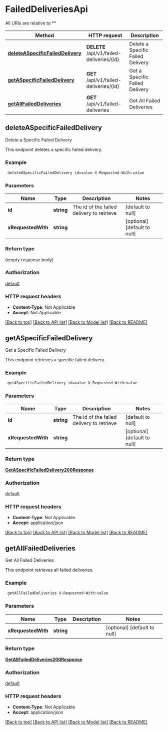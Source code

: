 # FailedDeliveriesApi

All URIs are relative to **

Method | HTTP request | Description
------------- | ------------- | -------------
[**deleteASpecificFailedDelivery**](FailedDeliveriesApi.md#deleteASpecificFailedDelivery) | **DELETE** /api/v1/failed-deliveries/{id} | Delete a Specific Failed Delivery
[**getASpecificFailedDelivery**](FailedDeliveriesApi.md#getASpecificFailedDelivery) | **GET** /api/v1/failed-deliveries/{id} | Get a Specific Failed Delivery
[**getAllFailedDeliveries**](FailedDeliveriesApi.md#getAllFailedDeliveries) | **GET** /api/v1/failed-deliveries | Get All Failed Deliveries



## deleteASpecificFailedDelivery

Delete a Specific Failed Delivery

This endpoint deletes a specific failed delivery.

### Example

```bash
 deleteASpecificFailedDelivery id=value X-Requested-With:value
```

### Parameters


Name | Type | Description  | Notes
------------- | ------------- | ------------- | -------------
 **id** | **string** | The id of the failed delivery to retrieve | [default to null]
 **xRequestedWith** | **string** |  | [optional] [default to null]

### Return type

(empty response body)

### Authorization

[default](../README.md#default)

### HTTP request headers

- **Content-Type**: Not Applicable
- **Accept**: Not Applicable

[[Back to top]](#) [[Back to API list]](../README.md#documentation-for-api-endpoints) [[Back to Model list]](../README.md#documentation-for-models) [[Back to README]](../README.md)


## getASpecificFailedDelivery

Get a Specific Failed Delivery

This endpoint retrieves a specific failed delivery.

### Example

```bash
 getASpecificFailedDelivery id=value X-Requested-With:value
```

### Parameters


Name | Type | Description  | Notes
------------- | ------------- | ------------- | -------------
 **id** | **string** | The id of the failed delivery to retrieve | [default to null]
 **xRequestedWith** | **string** |  | [optional] [default to null]

### Return type

[**GetASpecificFailedDelivery200Response**](GetASpecificFailedDelivery200Response.md)

### Authorization

[default](../README.md#default)

### HTTP request headers

- **Content-Type**: Not Applicable
- **Accept**: application/json

[[Back to top]](#) [[Back to API list]](../README.md#documentation-for-api-endpoints) [[Back to Model list]](../README.md#documentation-for-models) [[Back to README]](../README.md)


## getAllFailedDeliveries

Get All Failed Deliveries

This endpoint retrieves all failed deliveries.

### Example

```bash
 getAllFailedDeliveries X-Requested-With:value
```

### Parameters


Name | Type | Description  | Notes
------------- | ------------- | ------------- | -------------
 **xRequestedWith** | **string** |  | [optional] [default to null]

### Return type

[**GetAllFailedDeliveries200Response**](GetAllFailedDeliveries200Response.md)

### Authorization

[default](../README.md#default)

### HTTP request headers

- **Content-Type**: Not Applicable
- **Accept**: application/json

[[Back to top]](#) [[Back to API list]](../README.md#documentation-for-api-endpoints) [[Back to Model list]](../README.md#documentation-for-models) [[Back to README]](../README.md)

